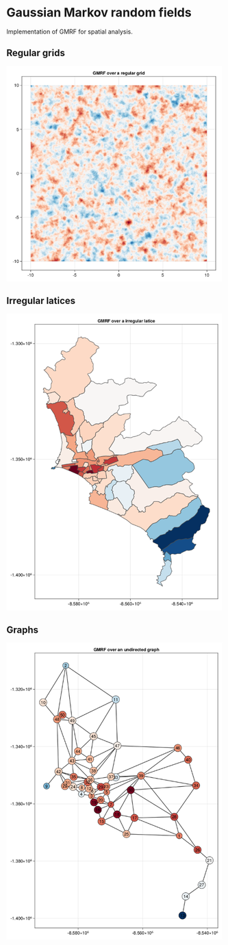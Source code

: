 # Gaussian Markov random fields

Implementation of GMRF for spatial analysis.


## Regular grids

![regular](figures/01-regular-grid.png)

## Irregular latices

![irregular](figures/02-irregular-grid.png)

## Graphs

![graphs](figures/03-graph.png)
